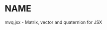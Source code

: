 NAME
=============================================

mvq.jsx - Matrix, vector and quaternion for JSX


